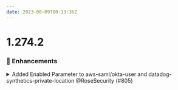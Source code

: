 ```yaml
---
date: 2023-08-09T00:13:36Z
---
```


# 1.274.2

### 🚀 Enhancements

<details>
  <summary>Added Enabled Parameter to aws-saml/okta-user and datadog-synthetics-private-location @RoseSecurity (#805)</summary>

### What:

- Added `enabled` parameter for `modules/aws-saml/modules/okta-user/main.tf` and `modules/datadog-private-location-ecs/main.tf`

### Why:

- No support for disabling the creation of the resources



</details>